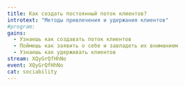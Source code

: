 ```yaml
---
title: Как создать постоянный поток клиентов?
introtext: "Методы привлечения и удержания клиентов"
#program:
gains:
  - Узнаешь как создавать поток клиентов 
  - Поймешь как заявить о себе и завладеть их вниманием 
  - Узнаешь как удерживать клиентов   
stream: XQyGrQfHhNo
event: XQyGrQfHhNo
cat: sociability
---
```

